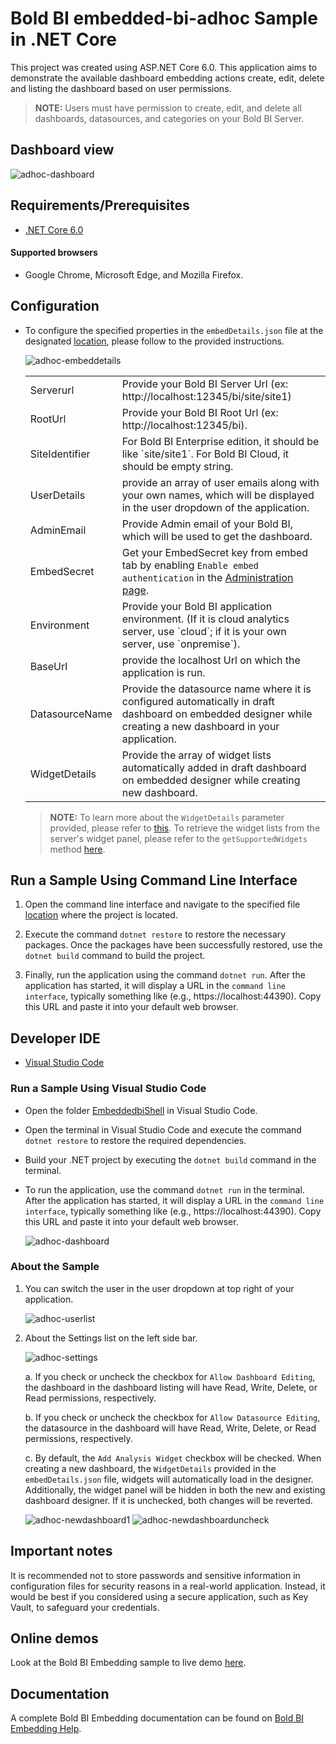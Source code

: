 # Bold BI embedded-bi-adhoc Sample in .NET Core

This project was created using ASP.NET Core 6.0. This application aims to demonstrate the available dashboard embedding actions create, edit, delete and listing the dashboard based on user permissions.

 > **NOTE:** Users must have permission to create, edit, and delete all dashboards, datasources, and categories on your Bold BI Server.

## Dashboard view

![adhoc-dashboard](https://github.com/boldbi/samples/assets/129487075/423eccd9-5500-40d8-96f1-005f820f87e8)

 ## Requirements/Prerequisites

 * [.NET Core 6.0](https://dotnet.microsoft.com/download/dotnet-core)
 
 #### Supported browsers
  
  * Google Chrome, Microsoft Edge, and Mozilla Firefox.

 ## Configuration

  * To configure the specified properties in the `embedDetails.json` file at the designated [location](https://github.com/boldbi/samples/tree/master/Scenario%20Based%20Samples/Add%20Analysis%20Widget%20sample/EmbededShell/EmbeddedbiShell/App_Data/default), please follow to the provided instructions.

    ![adhoc-embeddetails](https://github.com/boldbi/samples/assets/129487075/a93b5ec8-70a2-4c47-8269-d259968e546f)

    <meta charset="utf-8"/>
    <table>
    <tbody>
        <tr>
            <td align="left">Serverurl</td>
            <td align="left">Provide your Bold BI Server Url (ex: http://localhost:12345/bi/site/site1)</td>
        </tr>
        <tr>
            <td align="left">RootUrl</td>
            <td align="left">Provide your Bold BI Root Url (ex: http://localhost:12345/bi).</td>
        </tr>
        <tr>
            <td align="left">SiteIdentifier</td>
            <td align="left">For Bold BI Enterprise edition, it should be like `site/site1`. For Bold BI Cloud, it should be empty string.</td>
        </tr>
        <tr>
            <td align="left">UserDetails</td>
            <td align="left">provide an array of user emails along with your own names, which will be displayed in the user dropdown of the application.</td>
        </tr>
        <tr>
            <td align="left">AdminEmail</td>
            <td align="left">Provide Admin email of your Bold BI, which will be used to get the dashboard.</td>
        </tr>
        <tr>
        <td align="left">EmbedSecret</td>
            <td align="left">Get your EmbedSecret key from embed tab by enabling <code>Enable embed authentication</code> in the <a href='https://help.boldbi.com/embedded-bi/site-administration/embed-settings/'>Administration page</a>. </td>
        </tr>
        <tr>
            <td align="left">Environment</td>
            <td align="left">Provide your Bold BI application environment. (If it is cloud analytics server, use `cloud`; if it is your own server, use `onpremise`).</td>
        </tr> 
        <tr>
            <td align="left">BaseUrl</td>
            <td align="left">provide the localhost Url on which the application is run.</td>
        </tr>
        <tr>
            <td align="left">DatasourceName</td>
            <td align="left">Provide the datasource name where it is configured automatically in draft dashboard on embedded designer while creating a new dashboard in your application.</td>
        </tr>  
        <tr>
            <td align="left">WidgetDetails</td>
            <td align="left">Provide the array of widget lists automatically added in draft dashboard on embedded designer while creating new dashboard.
            </td>
        </tr>  
    </tbody>
    </table>

    > **NOTE:** To learn more about the `WidgetDetails` parameter provided, please refer to [this](https://help.boldbi.com/embedding-options/embedding-sdk/embedding-api-reference/methods/#renderWidgets). To retrieve the widget lists from the server's widget panel, please refer to the `getSupportedWidgets` method [here](https://help.boldbi.com/embedding-options/embedding-sdk/embedding-api-reference/methods/#getSupportedWidgets).

 ## Run a Sample Using Command Line Interface 
    
  1. Open the command line interface and navigate to the specified file [location](https://github.com/boldbi/samples/tree/master/Scenario%20Based%20Samples/Add%20Analysis%20Widget%20sample/EmbededShell/EmbeddedbiShell) where the project is located.

  2. Execute the command `dotnet restore` to restore the necessary packages. Once the packages have been successfully restored, use the `dotnet build` command to build the project.
  
  3. Finally, run the application using the command `dotnet run`. After the application has started, it will display a URL in the `command line interface`, typically something like (e.g., https://localhost:44390). Copy this URL and paste it into your default web browser.

 ## Developer IDE

  * [Visual Studio Code](https://code.visualstudio.com/download)

  ### Run a Sample Using Visual Studio Code
 
  * Open the folder [EmbeddedbiShell](https://github.com/boldbi/samples/tree/master/Scenario%20Based%20Samples/Add%20Analysis%20Widget%20sample/EmbededShell/EmbeddedbiShell) in Visual Studio Code.
   
  * Open the terminal in Visual Studio Code and execute the command `dotnet restore` to restore the required dependencies.
 
  * Build your .NET project by executing the `dotnet build` command in the terminal.
 
  * To run the application, use the command `dotnet run` in the terminal. After the application has started, it will display a URL in the `command line interface`, typically something like (e.g., https://localhost:44390). Copy this URL and paste it into your default web browser.

    ![adhoc-dashboard](https://github.com/boldbi/samples/assets/129487075/0117bcb1-3efe-4e00-aa2f-c629e952d81a)

### About the Sample

1. You can switch the user in the user dropdown at top right of your application.

   ![adhoc-userlist](https://github.com/boldbi/samples/assets/129487075/1e93a36b-cd04-4686-a7b6-ad8e14f9b589)

2. About the Settings list on the left side bar.

   ![adhoc-settings](https://github.com/boldbi/samples/assets/129487075/7b1bbb45-244e-41cc-a6fa-3d366687eda3)

    a. If you check or uncheck the checkbox for `Allow Dashboard Editing`, the dashboard in the dashboard listing will have Read, Write, Delete, or Read permissions, respectively.
    
    b. If you check or uncheck the checkbox for `Allow Datasource Editing`, the datasource in the dashboard will have Read, Write, Delete, or Read permissions, respectively.
    
    c. By default, the `Add Analysis Widget` checkbox will be checked. When creating a new dashboard, the `WidgetDetails` provided in the `embedDetails.json` file, widgets will automatically load in the designer. Additionally, the widget panel will be hidden in both the new and existing dashboard designer. If it is unchecked, both changes will be reverted.

   ![adhoc-newdashboard1](https://github.com/boldbi/samples/assets/129487075/f5a7898b-b0e4-4a1a-abb3-f16e147676b7)
   ![adhoc-newdashboarduncheck](https://github.com/boldbi/samples/assets/129487075/7d49d520-15ad-46bf-85fa-e9429834af0f)
   
## Important notes

It is recommended not to store passwords and sensitive information in configuration files for security reasons in a real-world application. Instead, it would be best if you considered using a secure application, such as Key Vault, to safeguard your credentials.

## Online demos

Look at the Bold BI Embedding sample to live demo [here](https://samples.boldbi.com/embed).

## Documentation

A complete Bold BI Embedding documentation can be found on [Bold BI Embedding Help](https://help.boldbi.com/embedded-bi/javascript-based/).
